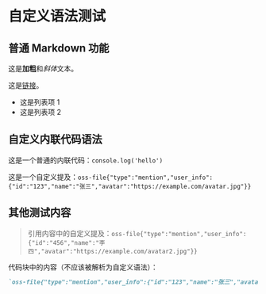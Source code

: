 # 自定义语法测试

## 普通 Markdown 功能

这是**加粗**和*斜体*文本。

这是[链接](https://example.com)。

* 这是列表项 1
* 这是列表项 2

## 自定义内联代码语法

这是一个普通的内联代码：`console.log('hello')`

这是一个自定义提及：`oss-file{"type":"mention","user_info":{"id":"123","name":"张三","avatar":"https://example.com/avatar.jpg"}}`

## 其他测试内容

> 引用内容中的自定义提及：`oss-file{"type":"mention","user_info":{"id":"456","name":"李四","avatar":"https://example.com/avatar2.jpg"}}`

代码块中的内容（不应该被解析为自定义语法）：

```markdown
`oss-file{"type":"mention","user_info":{"id":"123","name":"张三","avatar":"https://example.com/avatar.jpg"}}`
``` 